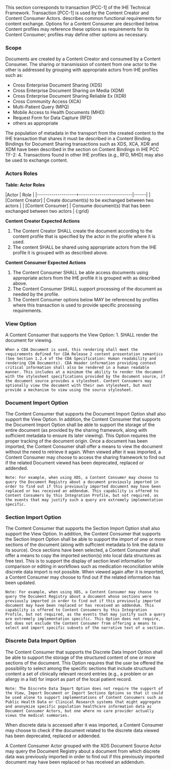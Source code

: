 This section corresponds to transaction [PCC-1] of the IHE Technical Framework. Transaction [PCC-1] is used by the Content Creator and Content Consumer Actors. describes common functional requirements for content exchange. 
Options for a Content Consumer are described below. Content profiles may reference these options as requirements for its Content Consumer; profiles may define other options as necessary.

### Scope

Documents are created by a Content Creator and consumed by a Content Consumer. The sharing or transmission of content from one actor to the other is addressed by grouping with appropriate actors from IHE profiles such as:
- Cross Enterprise Document Sharing (XDS)
- Cross Enterprise Document Sharing on Media (XDM)
- Cross Enterprise Document Sharing Reliable Ex (XDR)
- Cross Community Access (XCA)
- Multi-Patient Query (MPQ)
- Mobile Access to Health Documents (MHD)
- Request Form for Data Capture (RFD)
- others as appropriate

The population of metadata in the transport from the created content to the IHE transaction that shares it must be described in a Content Binding. Bindings for Document Sharing transactions such as XDS, XCA, XDR and XDM have been described in the section on Content Bindings in IHE PCC TF-2: 4. Transactions found in other IHE profiles (e.g., RFD, MHD) may also be used to exchange content.

### Actors Roles

**Table: Actor Roles**

|Actor 										   | Role |
|-------------------+--------------------------|------|
| [Content Creator]   | Create document(s) to be exchanged between two actors |
| [Content Consumer]  | Consume document(s) that has been exchanged between two actors |
{:grid}

**Content Creator Expected Actions**
1. The Content Creator SHALL create the document according to the content profile that is specified by the actor in the profile where it is used.
2. The content SHALL be shared using appropriate actors from the IHE profile it is grouped with as described above.

**Content Consumer Expected Actions**
1. The Content Consumer SHALL be able access documents using appropriate actors from the IHE profile it is grouped with as described above.
2. The Content Consumer SHALL support processing of the document as needed by the profile.
3. The Content Consumer options below MAY be referenced by profiles where this transaction is used to provide specific processing requirements.

### View Option

A Content Consumer that supports the View Option:
	1. SHALL render the document for viewing.
	
	When a CDA Document is used, this rendering shall meet the requirements defined for CDA Release 2 content presentation semantics (See Section 1.2.4 of the CDA Specification: Human readability and rendering CDA Documents). CDA Header information providing context critical information shall also be rendered in a human readable manner. This includes at a minimum the ability to render the document with the stylesheet specifications provided by the document source, if the document source provides a stylesheet. Content Consumers may optionally view the document with their own stylesheet, but must provide a mechanism to view using the source stylesheet.

### Document Import Option
The Content Consumer that supports the Document Import Option shall also support the View Option. In addition, the Content Consumer that supports the Document Import Option shall be able to support the storage of the entire document (as provided by the sharing framework, along with sufficient metadata to ensure its later viewing). This Option requires the proper tracking of the document origin. Once a document has been imported, the Content Consumer shall offer a means to view the document without the need to retrieve it again. When viewed after it was imported, a Content Consumer may choose to access the sharing framework to find out if the related Document viewed has been deprecated, replaced or addended.
	
	Note: For example, when using XDS, a Content Consumer may choose to query the Document Registry about a document previously imported in order to find out if this previously imported document may have been replaced or has received an addendum. This capability is offered to Content Consumers by this Integration Profile, but not required, as the events that may justify such a query are extremely implementation specific.

### Section Import Option
The Content Consumer that supports the Section Import Option shall also support the View Option. In addition, the Content Consumer that supports the Section Import Option shall be able to support the import of one or more sections of the document (along with sufficient metadata to link the data to its source). Once sections have been selected, a Content Consumer shall offer a means to copy the imported section(s) into local data structures as free text. This is to support the display of section level information for comparison or editing in workflows such as medication reconciliation while discrete data import is not possible. When viewed again after it is imported, a Content Consumer may choose to find out if the related information has been updated.
	
	Note: For example, when using XDS, a Content Consumer may choose to query the Document Registry about a document whose sections were previously imported in order to find out if this previously imported document may have been replaced or has received an addendum. This capability is offered to Content Consumers by this Integration Profile, but not required, as the events that may justify such a query are extremely implementation specific. This Option does not require, but does not exclude the Content Consumer from offering a means to select and import specific subsets of the narrative text of a section.

### Discrete Data Import Option
The Content Consumer that supports the Discrete Data Import Option shall be able to support the storage of the structured content of one or more sections of the document. This Option requires that the user be offered the possibility to select among the specific sections that include structured content a set of clinically relevant record entries (e.g., a problem or an allergy in a list) for import as part of the local patient record.
	
	Note: The Discrete Data Import Option does not require the support of the View, Import Document or Import Sections Options so that it could be used alone to support implementations of Content Consumers such as Public Health Data or Clinical Research systems that might aggregate and anonymize specific population healthcare information data as Document Consumer Actors, but one where no care provider actually views the medical summaries.

When discrete data is accessed after it was imported, a Content Consumer may choose to check if the document related to the discrete data viewed has been deprecated, replaced or addended.

A Content Consumer Actor grouped with the XDS Document Source Actor may query the Document Registry about a document from which discrete data was previously imported in order to find out if this previously imported document may have been replaced or has received an addendum.
